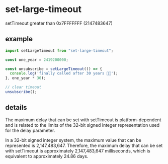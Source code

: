 # set-large-timeout
setTimeout greater than 0x7FFFFFFF (2147483647)

## example

```js
import setLargeTimeout from "set-large-timeout";

const one_year = 2419200000;

const unsubscribe = setLargeTimeout(() => {
  console.log('finally called after 30 years 😮‍💨');
}, one_year * 30);

// clear timeout
unsubscribe();
```

## details

The maximum delay that can be set with setTimeout is platform-dependent and is related to the limits of the 32-bit signed integer representation used for the delay parameter.

In a 32-bit signed integer system, the maximum value that can be represented is 2,147,483,647. Therefore, the maximum delay that can be set with setTimeout is approximately 2,147,483,647 milliseconds, which is equivalent to approximately 24.86 days.